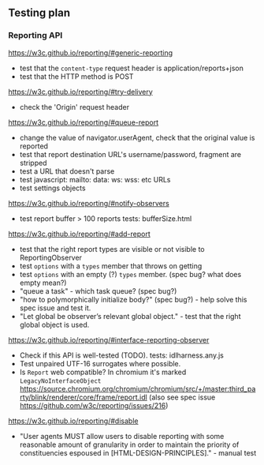 ## Testing plan ##

### Reporting API ###

https://w3c.github.io/reporting/#generic-reporting

- test that the `content-type` request header is application/reports+json
- test that the HTTP method is POST

https://w3c.github.io/reporting/#try-delivery

- check the 'Origin' request header

https://w3c.github.io/reporting/#queue-report

- change the value of navigator.userAgent, check that the original value is reported
- test that report destination URL's username/password, fragment are stripped
- test a URL that doesn't parse
- test javascript: mailto: data: ws: wss: etc URLs
- test settings objects

https://w3c.github.io/reporting/#notify-observers

- test report buffer > 100 reports
  tests: bufferSize.html

https://w3c.github.io/reporting/#add-report

- test that the right report types are visible or not visible to ReportingObserver
- test `options` with a `types` member that throws on getting
- test `options` with an empty (?) `types` member. (spec bug? what does empty mean?)
- "queue a task" - which task queue? (spec bug?)
- "how to polymorphically initialize body?" (spec bug?) - help solve this spec issue and test it.
- "Let global be observer’s relevant global object." - test that the right global object is used.

https://w3c.github.io/reporting/#interface-reporting-observer

- Check if this API is well-tested (TODO).
  tests: idlharness.any.js
- Test unpaired UTF-16 surrogates where possible.
- Is `Report` web compatible? In chromium it's marked `LegacyNoInterfaceObject` https://source.chromium.org/chromium/chromium/src/+/master:third_party/blink/renderer/core/frame/report.idl (also see spec issue https://github.com/w3c/reporting/issues/216)

https://w3c.github.io/reporting/#disable

- "User agents MUST allow users to disable reporting with some reasonable amount of granularity in order to maintain the priority of constituencies espoused in [HTML-DESIGN-PRINCIPLES]." - manual test
